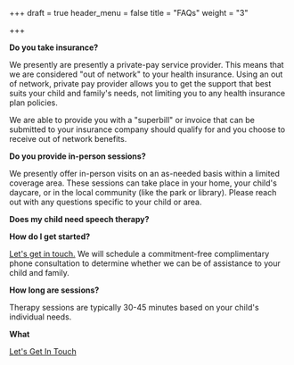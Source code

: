 +++
draft = true
header_menu = false
title = "FAQs"
weight = "3"

+++

**Do you take insurance?**

We presently are presently a private-pay service provider. This means that we are considered "out of network" to your health insurance. Using an out of network, private pay provider allows you to get the support that best suits your child and family's needs, not limiting you to any health insurance plan policies. 

We are able to provide you with a "superbill" or invoice that can be submitted to your insurance company should qualify for and you choose to receive out of network benefits. 

**Do you provide in-person sessions?**

We presently offer in-person visits on an as-needed basis within a limited coverage area. These sessions can take place in your home, your child's daycare, or in the local community (like the park or library).  Please reach out with any questions specific to your child or area. 

**Does my child need speech therapy?**

**How do I get started?**

[Let's get in touch.](/#let-s-get-in-touch) We will schedule a commitment-free complimentary phone consultation to determine whether we can be of assistance to your child and family. 

**How long are sessions?**

Therapy sessions are typically 30-45 minutes based on your child's individual needs. 

**What** 

[Let's Get In Touch](/#let-s-get-in-touch)